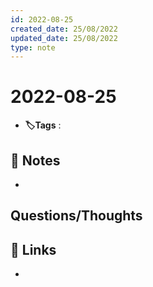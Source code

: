 ```yaml
---
id: 2022-08-25
created_date: 25/08/2022
updated_date: 25/08/2022
type: note
---
```


#  2022-08-25
- **🏷️Tags** :   
[ ](#anki-card)
## 📝 Notes
- 


## Questions/Thoughts


## 🔗 Links
- 